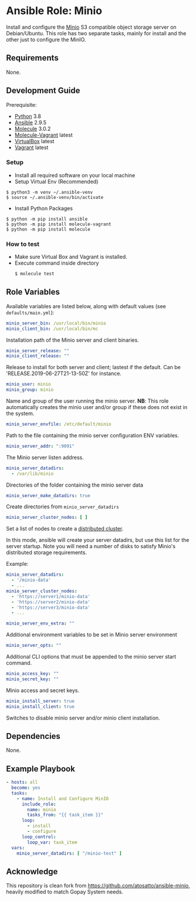 # Ansible Role: Minio

Install and configure the [Minio](https://minio.io/) S3 compatible object storage server on Debian/Ubuntu.
This role has two separate tasks, mainly for install and the other just to configure the MinIO.

## Requirements

None.

## Development Guide

Prerequisite:

- [Python](https://www.python.org/) 3.8
- [Ansible](https://www.ansible.com/) 2.9.5
- [Molecule](https://molecule.readthedocs.io/en/latest/#) 3.0.2
- [Molecule-Vagrant](https://github.com/ansible-community/molecule-vagrant) latest
- [VirtualBox](https://www.virtualbox.org/wiki/Downloads) latest
- [Vagrant](https://www.vagrantup.com/downloads.html) latest

### Setup
- Install all required software on your local machine
- Setup Virtual Env (Recommended)
```shell script
$ python3 -m venv ~/.ansible-venv
$ source ~/.ansible-venv/bin/activate
```

- Install Python Packages
```shell script
$ python -m pip install ansible
$ python -m pip install molecule-vagrant
$ python -m pip install molecule
```

### How to test
- Make sure Virtual Box and Vagrant is installed.
- Execute command inside directory
    ```bash
    $ molecule test
    ```

## Role Variables

Available variables are listed below, along with default values (see `defaults/main.yml`):

```yaml
minio_server_bin: /usr/local/bin/minio
minio_client_bin: /usr/local/bin/mc
```

Installation path of the Minio server and client binaries.

```yaml
minio_server_release: ""
minio_client_release: ""
```

Release to install for both server and client; lastest if the default.
Can be 'RELEASE.2019-06-27T21-13-50Z' for instance.

```yaml
minio_user: minio
minio_group: minio
```

Name and group of the user running the minio server.
**NB**: This role automatically creates the minio user and/or group if these does not exist in the system.

```yaml
minio_server_envfile: /etc/default/minio
```

Path to the file containing the minio server configuration ENV variables.

```yaml
minio_server_addr: ":9091"
```

The Minio server listen address.

```yaml
minio_server_datadirs:
  - /var/lib/minio
```

Directories of the folder containing the minio server data

```yaml
minio_server_make_datadirs: true
```

Create directories from `minio_server_datadirs`

```yaml
minio_server_cluster_nodes: [ ]
```

Set a list of nodes to create a [distributed cluster](https://docs.minio.io/docs/distributed-minio-quickstart-guide).

In this mode, ansible will create your server datadirs, but use this list for the server startup. Note you will need a number of disks to satisfy Minio's distributed storage requirements.

Example:

```yaml
minio_server_datadirs:
  - '/minio-data'
  - ...
minio_server_cluster_nodes:
  - 'https://server1/minio-data'
  - 'https://server2/minio-data'
  - 'https://server3/minio-data'
  - ...
```

```yaml
minio_server_env_extra: ""
```

Additional environment variables to be set in Minio server environment

```yaml
minio_server_opts: ""
```

Additional CLI options that must be appended to the minio server start command.

```yaml
minio_access_key: ""
minio_secret_key: ""
```

Minio access and secret keys.

```yaml
minio_install_server: true
minio_install_client: true
```

Switches to disable minio server and/or minio client installation.

## Dependencies

None.

## Example Playbook

```yaml
- hosts: all
  become: yes
  tasks:
    - name: Install and Configure MinIO
      include_role: 
        name: minio
        tasks_from: "{{ task_item }}"
      loop:
        - install
        - configure
      loop_control:
        loop_var: task_item
  vars:
    minio_server_datadirs: [ "/minio-test" ]
```

## Acknowledge
This repository is clean fork from https://github.com/atosatto/ansible-minio, heavily modified to match Gopay System needs.
